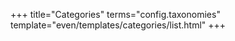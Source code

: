 +++
title="Categories"
terms="config.taxonomies"
template="even/templates/categories/list.html"
+++
